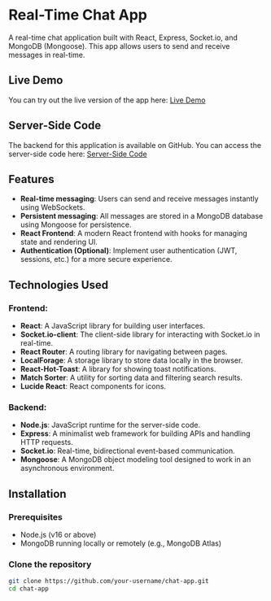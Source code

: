 # Real-Time Chat App

A real-time chat application built with React, Express, Socket.io, and MongoDB (Mongoose). This app allows users to send and receive messages in real-time.

## Live Demo

You can try out the live version of the app here: [Live Demo](https://real-time-chat-app-ll3p.onrender.com)

## Server-Side Code

The backend for this application is available on GitHub. You can access the server-side code here: [Server-Side Code](https://github.com/Saidur289/chap-app-server)

## Features

- **Real-time messaging**: Users can send and receive messages instantly using WebSockets.
- **Persistent messaging**: All messages are stored in a MongoDB database using Mongoose for persistence.
- **React Frontend**: A modern React frontend with hooks for managing state and rendering UI.
- **Authentication (Optional)**: Implement user authentication (JWT, sessions, etc.) for a more secure experience.

## Technologies Used

### Frontend:
- **React**: A JavaScript library for building user interfaces.
- **Socket.io-client**: The client-side library for interacting with Socket.io in real-time.
- **React Router**: A routing library for navigating between pages.
- **LocalForage**: A storage library to store data locally in the browser.
- **React-Hot-Toast**: A library for showing toast notifications.
- **Match Sorter**: A utility for sorting data and filtering search results.
- **Lucide React**: React components for icons.

### Backend:
- **Node.js**: JavaScript runtime for the server-side code.
- **Express**: A minimalist web framework for building APIs and handling HTTP requests.
- **Socket.io**: Real-time, bidirectional event-based communication.
- **Mongoose**: A MongoDB object modeling tool designed to work in an asynchronous environment.

## Installation

### Prerequisites
- Node.js (v16 or above)
- MongoDB running locally or remotely (e.g., MongoDB Atlas)

### Clone the repository

```bash
git clone https://github.com/your-username/chat-app.git
cd chat-app

